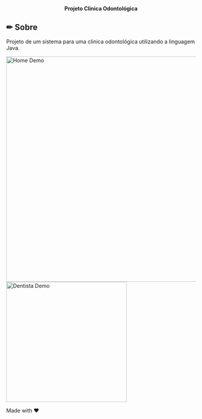 <h4 align="center"> 
	 Projeto Clinica Odontológica	  
</h4>

## ✏ Sobre
 Projeto de um sistema para uma clinica odontológica utilizando a linguagem Java.
 
 <img src="./img/telaInicial.png" alt="Home Demo" width="600"/> <img src="./img/telaDentista.png" alt="Dentista Demo" height="320"/>
 

Made with ♥ 
